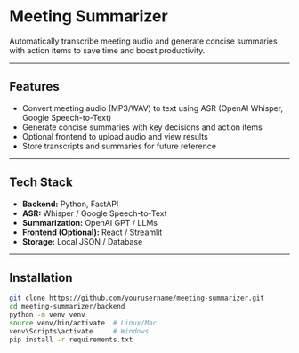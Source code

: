 # Meeting Summarizer

Automatically transcribe meeting audio and generate concise summaries with action items to save time and boost productivity.

---

## Features
- Convert meeting audio (MP3/WAV) to text using ASR (OpenAI Whisper, Google Speech-to-Text)
- Generate concise summaries with key decisions and action items
- Optional frontend to upload audio and view results
- Store transcripts and summaries for future reference

---

## Tech Stack
- **Backend:** Python, FastAPI  
- **ASR:** Whisper / Google Speech-to-Text  
- **Summarization:** OpenAI GPT / LLMs  
- **Frontend (Optional):** React / Streamlit  
- **Storage:** Local JSON / Database  

---

## Installation
```bash
git clone https://github.com/yourusername/meeting-summarizer.git
cd meeting-summarizer/backend
python -m venv venv
source venv/bin/activate  # Linux/Mac
venv\Scripts\activate     # Windows
pip install -r requirements.txt
